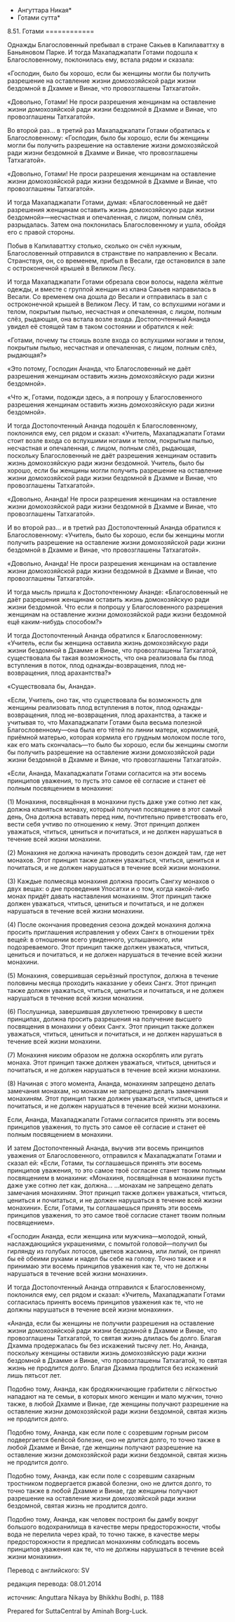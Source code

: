 * Ангуттара Никая*
* Готами сутта*

8\.51\. Готами
\=\=\=\=\=\=\=\=\=\=\=\=

Однажды Благословенный пребывал в стране Сакьев в Капилаваттху в Баньяновом Парке\. И тогда Махападжапати Готами подошла к Благословенному, поклонилась ему, встала рядом и сказала:

«Господин, было бы хорошо, если бы женщины могли бы получить разрешение на оставление жизни домохозяйской ради жизни бездомной в Дхамме и Винае, что провозглашены Татхагатой»\.

«Довольно, Готами\! Не проси разрешения женщинам на оставление жизни домохозяйской ради жизни бездомной в Дхамме и Винае, что провозглашены Татхагатой»\.

Во второй раз… в третий раз Махападжапати Готами обратилась к Благословенному: «Господин, было бы хорошо, если бы женщины могли бы получить разрешение на оставление жизни домохозяйской ради жизни бездомной в Дхамме и Винае, что провозглашены Татхагатой»\.

«Довольно, Готами\! Не проси разрешения женщинам на оставление жизни домохозяйской ради жизни бездомной в Дхамме и Винае, что провозглашены Татхагатой»\.

И тогда Махападжапати Готами, думая: «Благословенный не даёт разрешения женщинам оставить жизнь домохозяйскую ради жизни бездомной»—несчастная и опечаленная, с лицом, полным слёз, разрыдалась\. Затем она поклонилась Благословенному и ушла, обойдя его с правой стороны\.

Побыв в Капилаваттху столько, сколько он счёл нужным, Благословенный отправился в странствие по направлению к Весали\. Странствуя, он, со временем, прибыл в Весали, где остановился в зале с остроконечной крышей в Великом Лесу\.

И тогда Махападжапати Готами обрезала свои волосы, надела жёлтые одежды, и вместе с группой женщин из клана Сакьев направилась в Весали\. Со временем она дошла до Весали и отправилась в зал с остроконечной крышей в Великом Лесу\. И там, со вспухшими ногами и телом, покрытым пылью, несчастная и опечаленная, с лицом, полным слёз, рыдающая, она встала возле входа\. Достопочтенный Ананда увидел её стоящей там в таком состоянии и обратился к ней:

«Готами, почему ты стоишь возле входа со вспухшими ногами и телом, покрытым пылью, несчастная и опечаленная, с лицом, полным слёз, рыдающая?»

«Это потому, Господин Ананда, что Благословенный не даёт разрешения женщинам оставить жизнь домохозяйскую ради жизни бездомной»\.

«Что ж, Готами, подожди здесь, а я попрошу у Благословенного разрешения женщинам оставить жизнь домохозяйскую ради жизни бездомной»\.

И тогда Достопочтенный Ананда подошёл к Благословенному, поклонился ему, сел рядом и сказал: «Учитель, Махападжапати Готами стоит возле входа со вспухшими ногами и телом, покрытым пылью, несчастная и опечаленная, с лицом, полным слёз, рыдающая, поскольку Благословенный не даёт разрешения женщинам оставить жизнь домохозяйскую ради жизни бездомной\. Учитель, было бы хорошо, если бы женщины могли получить разрешение на оставление жизни домохозяйской ради жизни бездомной в Дхамме и Винае, что провозглашены Татхагатой»\.

«Довольно, Ананда\! Не проси разрешения женщинам на оставление жизни домохозяйской ради жизни бездомной в Дхамме и Винае, что провозглашены Татхагатой»\.

И во второй раз… и в третий раз Достопочтенный Ананда обратился к Благословенному: «Учитель, было бы хорошо, если бы женщины могли получить разрешение на оставление жизни домохозяйской ради жизни бездомной в Дхамме и Винае, что провозглашены Татхагатой»\.

«Довольно, Ананда\! Не проси разрешения женщинам на оставление жизни домохозяйской ради жизни бездомной в Дхамме и Винае, что провозглашены Татхагатой»\.

И тогда мысль пришла к Достопочтенному Ананде: «Благословенный не даёт разрешения женщинам оставить жизнь домохозяйскую ради жизни бездомной\. Что если я попрошу у Благословенного разрешения женщинам на оставление жизни домохозяйской ради жизни бездомной ещё каким\-нибудь способом?»

И тогда Достопочтенный Ананда обратился к Благословенному: «Учитель, если бы женщина оставила жизнь домохозяйскую ради жизни бездомной в Дхамме и Винае, что провозглашены Татхагатой, существовала бы такая возможность, что она реализовала бы плод вступления в поток, плод однажды\-возвращения, плод не\-возвращения, плод арахантства?»

«Существовала бы, Ананда»\.

«Если, Учитель, оно так, что существовала бы возможность для женщины реализовать плод вступления в поток, плод однажды\-возвращения, плод не\-возвращения, плод арахантства, а также и учитывая то, что Махападжапати Готами была весьма полезной Благословенному—она была его тётей по линии матери, кормилицей, приёмной матерью, которая кормила его грудным молоком после того, как его мать скончалась—то было бы хорошо, если бы женщины смогли бы получить разрешение на оставление жизни домохозяйской ради жизни бездомной в Дхамме и Винае, что провозглашены Татхагатой»\.

«Если, Ананда, Махападжапати Готами согласится на эти восемь принципов уважения, то пусть это самое её согласие и станет её полным посвящением в монахини:

\(1\) Монахиня, посвящённая в монахини пусть даже уже сотню лет как, должна кланяться монаху, который получил посвящение в этот самый день, Она должна вставать перед ним, почтительно приветствовать его, вести себя учтиво по отношению к нему\. Этот принцип должен уважаться, чтиться, цениться и почитаться, и не должен нарушаться в течение всей жизни монахини\.

\(2\) Монахиня не должна начинать проводить сезон дождей там, где нет монахов\. Этот принцип также должен уважаться, чтиться, цениться и почитаться, и не должен нарушаться в течение всей жизни монахини\.

\(3\) Каждые полмесяца монахиня должна просить Сангху монахов о двух вещах: о дне проведения Упосатхи и о том, когда какой\-либо монах придёт давать наставления монахиням\. Этот принцип также должен уважаться, чтиться, цениться и почитаться, и не должен нарушаться в течение всей жизни монахини\.

\(4\) После окончания проведения сезона дождей монахиня должна просить приглашения исправления у обеих Сангх в отношении трёх вещей: в отношении всего увиденного, услышанного, или подозреваемого\. Этот принцип также должен уважаться, чтиться, цениться и почитаться, и не должен нарушаться в течение всей жизни монахини\.

\(5\) Монахиня, совершившая серьёзный проступок, должна в течение половины месяца проходить наказание у обеих Сангх\. Этот принцип также должен уважаться, чтиться, цениться и почитаться, и не должен нарушаться в течение всей жизни монахини\.

\(6\) Послушница, завершившая двухлетнюю тренировку в шести принципах, должна просить разрешения на получение высшего посвящения в монахини у обеих Сангх\. Этот принцип также должен уважаться, чтиться, цениться и почитаться, и не должен нарушаться в течение всей жизни монахини\.

\(7\) Монахиня никоим образом не должна оскорблять или ругать монаха\. Этот принцип также должен уважаться, чтиться, цениться и почитаться, и не должен нарушаться в течение всей жизни монахини\.

\(8\) Начиная с этого момента, Ананда, монахиням запрещено делать замечания монахам, но монахам не запрещено делать замечания монахиням\. Этот принцип также должен уважаться, чтиться, цениться и почитаться, и не должен нарушаться в течение всей жизни монахини\.

Если, Ананда, Махападжапати Готами согласится принять эти восемь принципов уважения, то пусть это самое её согласие и станет её полным посвящением в монахини\.

И затем Достопочтенный Ананда, выучив эти восемь принципов уважения от Благословенного, отправился к Махападжапати Готами и сказал ей: «Если, Готами, ты соглашаешься принять эти восемь принципов уважения, то это самое твоё согласие станет твоим полным посвящением в монахини: «Монахиня, посвящённая в монахини пусть даже уже сотню лет как, должна… …монахам не запрещено делать замечания монахиням\. Этот принцип также должен уважаться, чтиться, цениться и почитаться, и не должен нарушаться в течение всей жизни монахини»\. Если, Готами, ты соглашаешься принять эти восемь принципов уважения, то это самое твоё согласие станет твоим полным посвящением»\.

«Господин Ананда, если женщина или мужчина—молодой, юный, наслаждающийся украшениями, с помытой головой—получил бы гирлянду из голубых лотосов, цветков жасмина, или лилий, он принял бы её обеими руками и надел бы себе на голову\. Точно также и я принимаю эти восемь принципов уважения как те, что не должны нарушаться в течение всей жизни монахини»\.

И тогда Достопочтенный Ананда отправился к Благословенному, поклонился ему, сел рядом и сказал: «Учитель, Махападжапати Готами согласилась принять восемь принципов уважения как те, что не должны нарушаться в течение всей жизни монахини»\.

«Ананда, если бы женщины не получили разрешения на оставление жизни домохозяйской ради жизни бездомной в Дхамме и Винае, что провозглашены Татхагатой, то святая жизнь длилась бы долго\. Благая Дхамма продержалась бы без искажений тысячу лет\. Но, Ананда, поскольку женщины оставили жизнь домохозяйскую ради жизни бездомной в Дхамме и Винае, что провозглашены Татхагатой, то святая жизнь не продлится долго\. Благая Дхамма продлится без искажений лишь пятьсот лет\.

Подобно тому, Ананда, как бродяжничающие грабители с лёгкостью нападают на те семьи, в которых много женщин и мало мужчин, точно также, в любой Дхамме и Винае, где женщины получают разрешение на оставление жизни домохозяйской ради жизни бездомной, святая жизнь не продлится долго\.

Подобно тому, Ананда, как если поле с созревшим горным рисом подвергается белёсой болезни, оно не длится долго, то точно также в любой Дхамме и Винае, где женщины получают разрешение на оставление жизни домохозяйской ради жизни бездомной, святая жизнь не продлится долго\.

Подобно тому, Ананда, как если поле с созревшим сахарным тростником подвергается ржавой болезни, оно не длится долго, то точно также в любой Дхамме и Винае, где женщины получают разрешение на оставление жизни домохозяйской ради жизни бездомной, святая жизнь не продлится долго\.

Подобно тому, Ананда, как человек построил бы дамбу вокруг большого водохранилища в качестве меры предосторожности, чтобы вода не перелила через край, то точно также, в качестве меры предосторожности я предписал монахиням соблюдать восемь принципов уважения как те, что не должны нарушаться в течение всей жизни монахини»\.

Перевод с английского: SV

редакция перевода: 08\.01\.2014

источник: Anguttara Nikaya by Bhikkhu Bodhi, p\. 1188

Prepared for SuttaCentral by Aminah Borg\-Luck\.